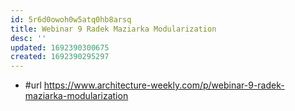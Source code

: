 ```yaml
---
id: 5r6d0owoh0w5atq0hb8arsq
title: Webinar 9 Radek Maziarka Modularization
desc: ''
updated: 1692390300675
created: 1692390295297
---
```


- #url https://www.architecture-weekly.com/p/webinar-9-radek-maziarka-modularization